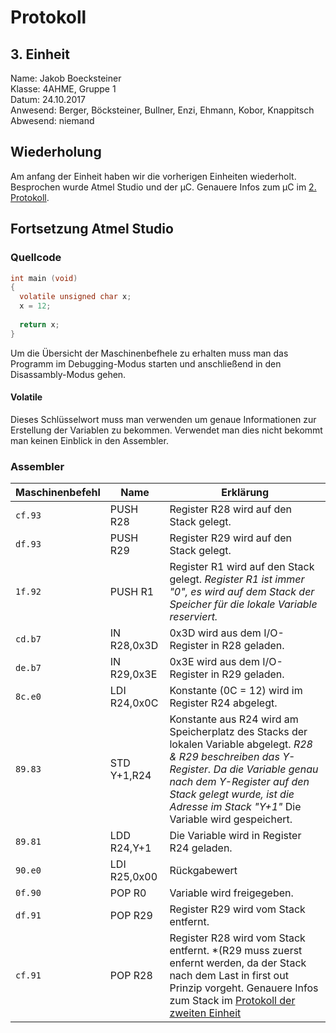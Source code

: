 # Protokoll
## 3. Einheit
  Name: Jakob Boecksteiner  
  Klasse: 4AHME, Gruppe 1  
  Datum: 24.10.2017  
  Anwesend: Berger, Böcksteiner, Bullner, Enzi, Ehmann, Kobor, Knappitsch  
  Abwesend: niemand  
  
  ## Wiederholung
  
  Am anfang der Einheit haben wir die vorherigen Einheiten wiederholt. Besprochen wurde Atmel Studio und der µC. Genauere Infos zum µC im [2. Protokoll](https://github.com/HTLMechatronics/m14-la1-sx/blob/boejam13/boejam13/README_17.10.2017.md).
  
  ## Fortsetzung Atmel Studio
  ### Quellcode
  
  ```c
int main (void)
{
	volatile unsigned char x;
	x = 12;
	
	return x;
}
```
  Um die Übersicht der Maschinenbefhele zu erhalten muss man das Programm im Debugging-Modus starten und anschließend in den Disassambly-Modus gehen.
  
  #### Volatile
  
  Dieses Schlüsselwort muss man verwenden um genaue Informationen zur Erstellung der Variablen zu bekommen.
  Verwendet man dies nicht bekommt man keinen Einblick in den Assembler.
  
  ### Assembler
  
  Maschinenbefehl | Name | Erklärung
--------------- | --------- | ---------
`cf.93` | PUSH R28 | Register R28 wird auf den Stack gelegt.
`df.93` | PUSH R29 | Register R29 wird auf den Stack gelegt.
`1f.92` | PUSH R1 | Register R1 wird auf den Stack gelegt. *Register R1 ist immer "0", es wird auf dem Stack der Speicher für die lokale Variable reserviert.*
`cd.b7` | IN R28,0x3D | 0x3D wird aus dem I/O-Register in R28 geladen.
`de.b7` | IN R29,0x3E | 0x3E wird aus dem I/O-Register in R29 geladen.
`8c.e0` | LDI R24,0x0C | Konstante (0C = 12) wird im Register R24 abgelegt.
`89.83` | STD Y+1,R24 | Konstante aus R24 wird am Speicherplatz des Stacks der lokalen Variable abgelegt. *R28 & R29 beschreiben das Y-Register. Da die Variable genau nach dem Y-Register auf den Stack gelegt wurde, ist die Adresse im Stack "Y+1"* Die Variable wird gespeichert.
`89.81` | LDD R24,Y+1 | Die Variable wird in Register R24 geladen.
`90.e0` | LDI R25,0x00 | Rückgabewert
`0f.90` | POP R0 | Variable wird freigegeben.
`df.91` | POP R29 | Register R29 wird vom Stack entfernt.
`cf.91` | POP R28 | Register R28 wird vom Stack entfernt. *(R29 muss zuerst enfernt werden, da der Stack nach dem Last in first out Prinzip vorgeht. Genauere Infos zum Stack im [Protokoll der zweiten Einheit](https://github.com/HTLMechatronics/m14-la1-sx/blob/boejam13/boejam13/README_17.10.2017.md)



  
